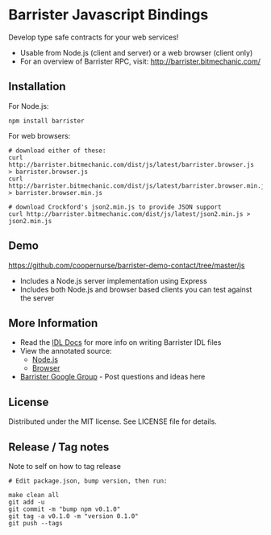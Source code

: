 # Barrister Javascript Bindings

Develop type safe contracts for your web services!

* Usable from Node.js (client and server) or a web browser (client only)
* For an overview of Barrister RPC, visit: http://barrister.bitmechanic.com/

## Installation

For Node.js:

    npm install barrister
    
For web browsers:

    # download either of these:
    curl http://barrister.bitmechanic.com/dist/js/latest/barrister.browser.js  > barrister.browser.js
    curl http://barrister.bitmechanic.com/dist/js/latest/barrister.browser.min.js > barrister.browser.min.js
    
    # download Crockford's json2.min.js to provide JSON support
    curl http://barrister.bitmechanic.com/dist/js/latest/json2.min.js > json2.min.js
    
## Demo

https://github.com/coopernurse/barrister-demo-contact/tree/master/js

* Includes a Node.js server implementation using Express
* Includes both Node.js and browser based clients you can test against the server

## More Information

* Read the [IDL Docs](http://barrister.bitmechanic.com/docs.html) for more info on writing 
  Barrister IDL files
* View the annotated source:
  * [Node.js](http://barrister.bitmechanic.com/api/js/latest/barrister.node.html)
  * [Browser](http://barrister.bitmechanic.com/api/js/latest/barrister.browser.html)
* [Barrister Google Group](https://groups.google.com/forum/#!forum/barrister-rpc) - Post questions and ideas here

## License

Distributed under the MIT license.  See LICENSE file for details.

## Release / Tag notes

Note to self on how to tag release

    # Edit package.json, bump version, then run:
    
    make clean all
    git add -u
    git commit -m "bump npm v0.1.0"
    git tag -a v0.1.0 -m "version 0.1.0"
    git push --tags
    